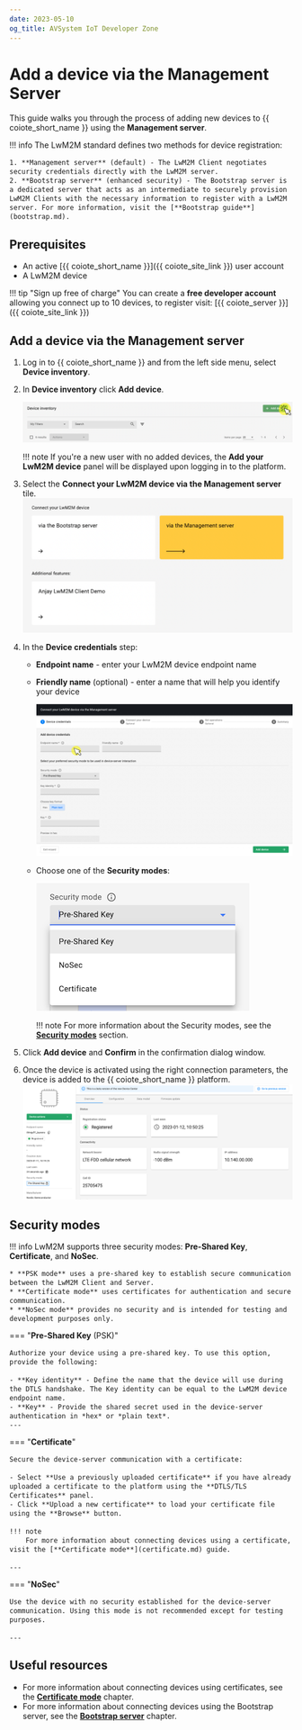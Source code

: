 ```yaml
---
date: 2023-05-10
og_title: AVSystem IoT Developer Zone
---
```


# Add a device via the Management Server

This guide walks you through the process of adding new devices to {{ coiote_short_name }} using the **Management server**.

!!! info
    The LwM2M standard defines two methods for device registration:

    1. **Management server** (default) - The LwM2M Client negotiates security credentials directly with the LwM2M server.
    2. **Bootstrap server** (enhanced security) - The Bootstrap server is a dedicated server that acts as an intermediate to securely provision LwM2M Clients with the necessary information to register with a LwM2M server. For more information, visit the [**Bootstrap guide**](bootstrap.md).

## Prerequisites

- An active [{{ coiote_short_name }}]({{ coiote_site_link }}) user account
- A LwM2M device

!!! tip "Sign up free of charge"
    You can create a **free developer account** allowing you connect up to 10 devices, to register visit: [{{ coiote_server }}]({{ coiote_site_link }})


## Add a device via the Management server

1. Log in to {{ coiote_short_name }} and from the left side menu, select **Device inventory**.

1. In **Device inventory** click **Add device**.

    ![Add device button](images/add_device.png "Add device button")

    !!! note
        If you're a new user with no added devices, the **Add your LwM2M device** panel will be displayed upon logging in to the platform.

1. Select the **Connect your LwM2M device via the Management server** tile.
   ![Add via Mgmt](images/mgmt_tile.png "Add via Mgmt")

1. In the **Device credentials** step:
     - **Endpoint name** - enter your LwM2M device endpoint name
     - **Friendly name** (optional) - enter a name that will help you identify your device

         ![Device credentials step](images/connect-device-simple.jpg "Device credentials step")

     - Choose one of the **Security modes**:

        ![Security modes](images/security-modes.png "Security modes")

        !!! note
            For more information about the Security modes, see the [**Security modes**](#security-modes) section.

1. Click **Add device** and **Confirm** in the confirmation dialog window.

1. Once the device is activated using the right connection parameters, the device is added to the {{ coiote_short_name }} platform.
    ![Registered device](images/connected_device.png "Registered device")


## Security modes

!!! info
    LwM2M supports three security modes: **Pre-Shared Key**, **Certificate**, and **NoSec**.

    * **PSK mode** uses a pre-shared key to establish secure communication between the LwM2M Client and Server.
    * **Certificate mode** uses certificates for authentication and secure communication.
    * **NoSec mode** provides no security and is intended for testing and development purposes only.



=== "**Pre-Shared Key** (PSK)"

    Authorize your device using a pre-shared key. To use this option, provide the following:

    - **Key identity** - Define the name that the device will use during the DTLS handshake. The Key identity can be equal to the LwM2M device endpoint name.
    - **Key** - Provide the shared secret used in the device-server authentication in *hex* or *plain text*.
    ---

=== "**Certificate**"

    Secure the device-server communication with a certificate:

    - Select **Use a previously uploaded certificate** if you have already uploaded a certificate to the platform using the **DTLS/TLS Certificates** panel.
    - Click **Upload a new certificate** to load your certificate file using the **Browse** button.

    !!! note
        For more information about connecting devices using a certificate, visit the [**Certificate mode**](certificate.md) guide.

    ---

=== "**NoSec**"

    Use the device with no security established for the device-server communication. Using this mode is not recommended except for testing purposes.

    ---


## Useful resources

* For more information about connecting devices using certificates, see the [**Certificate mode**](certificate.md) chapter.
* For more information about connecting devices using the Bootstrap server, see the [**Bootstrap server**](bootstrap.md) chapter.

